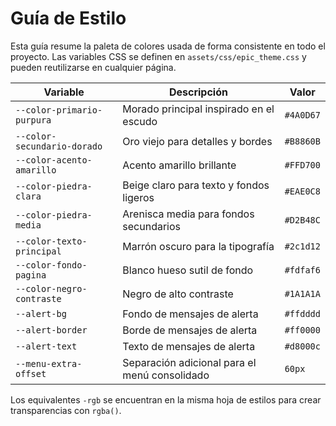 # Guía de Estilo

Esta guía resume la paleta de colores usada de forma consistente en todo el proyecto. Las variables CSS se definen en `assets/css/epic_theme.css` y pueden reutilizarse en cualquier página.

| Variable | Descripción | Valor |
|----------|-------------|-------|
| `--color-primario-purpura` | Morado principal inspirado en el escudo | `#4A0D67` |
| `--color-secundario-dorado` | Oro viejo para detalles y bordes | `#B8860B` |
| `--color-acento-amarillo` | Acento amarillo brillante | `#FFD700` |
| `--color-piedra-clara` | Beige claro para texto y fondos ligeros | `#EAE0C8` |
| `--color-piedra-media` | Arenisca media para fondos secundarios | `#D2B48C` |
| `--color-texto-principal` | Marrón oscuro para la tipografía | `#2c1d12` |
| `--color-fondo-pagina` | Blanco hueso sutil de fondo | `#fdfaf6` |
| `--color-negro-contraste` | Negro de alto contraste | `#1A1A1A` |
| `--alert-bg` | Fondo de mensajes de alerta | `#ffdddd` |
| `--alert-border` | Borde de mensajes de alerta | `#ff0000` |
| `--alert-text` | Texto de mensajes de alerta | `#d8000c` |
| `--menu-extra-offset` | Separación adicional para el menú consolidado | `60px` |

Los equivalentes `-rgb` se encuentran en la misma hoja de estilos para crear transparencias con `rgba()`.
